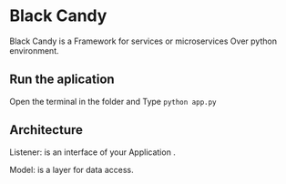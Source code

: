 # Black Candy
Black Candy is a Framework for services or microservices Over python environment.

## Run the aplication
Open the terminal in the folder and Type `python app.py`


## Architecture

Listener: is an interface of your Application .

Model: is a layer for data access.

